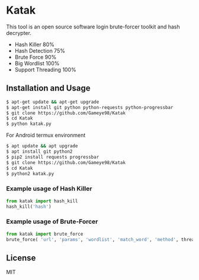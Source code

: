 # Katak
This tool is an open source software login brute-forcer toolkit and hash decrypter.

- Hash Killer 80%
- Hash Detection 75%
- Brute Force 90%
- Big Wordlist 100%
- Support Threading 100%

## Installation and Usage
```sh
$ apt-get update && apt-get upgrade
$ apt-get install git python python-requests python-progressbar
$ git clone https://github.com/Gameye98/Katak
$ cd Katak
$ python katak.py
```

For Android termux environment

```sh
$ apt update && apt upgrade
$ apt install git python2
$ pip2 install requests progressbar
$ git clone https://github.com/Gameye98/Katak
$ cd Katak
$ python2 katak.py
```

### Example usage of Hash Killer
```python
from katak import hash_kill
hash_kill('hash')
```

### Example usage of Brute-Forcer
```python
from katak import brute_force
brute_force( 'url', 'params', 'wordlist', 'match_word', 'method', thread=None, timeout=None)
```

License  
-------  
MIT
